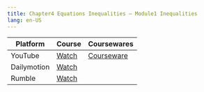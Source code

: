 ```yaml
---
title: Chapter4 Equations Inequalities – Module1 Inequalities
lang: en-US
---
```


| Platform   | Course                                                                                      | Coursewares                                                       |
|-------------|----------------------------------------------------------------------------------------------|-------------------------------------------------------------------|
| YouTube     | [Watch](https://www.youtube.com/watch?v=oJRcX7dnz00&list=PLm0MFkgiW1JgKq1kku2WxmrElFbDl7p_s) | [Courseware](../../public/math/Core%20Courses/pdf/Courseware.pdf) |
| Dailymotion | [Watch](https://www.dailymotion.com/video/x9glvrw?playlist=x9h6d2)                           |                                                                   |
| Rumble      | [Watch](https://rumble.com/v6s95br-17-chapter4-equations-inequality-module1-inequality.html) |                                                                   |

